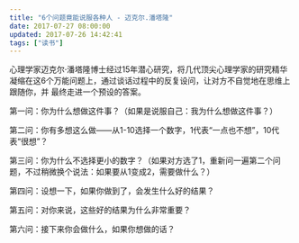 ```yaml
---
title: "6个问题竟能说服各种人 - 迈克尔.潘塔隆"
date: 2017-07-27 08:00:00
updated: 2017-07-26 14:42:41
tags: ["读书"]
---
```

心理学家迈克尔·潘塔隆博士经过15年潜心研究，将几代顶尖心理学家的研究精华凝缩在这6个万能问题上，通过谈话过程中的反复设问，让对方不自觉地在思维上跟随你，并
最终走进一个预设的答案。

  

第一问：你为什么想做这件事？（如果是说服自己：我为什么想做这件事？）  

第二问：你有多想这么做——从1-10选择一个数字，1代表“一点也不想”，10代表“很想”？  

第三问：你为什么不选择更小的数字？（如果对方选了1，重新问一遍第二个问题，不过稍微换个说法：如果要从1变成2，需要做什么？）  

第四问：设想一下，如果你做到了，会发生什么好的结果？

第五问：对你来说，这些好的结果为什么非常重要？

第六问：接下来你会做什么，如果你想做的话？

  

